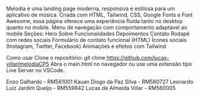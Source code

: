 Melodia é uma landing page moderna, responsiva e estilosa para um aplicativo de música. Criada com HTML, Tailwind, CSS, Google Fonts e Font Awesome, essa página oferece uma experiência fluida tanto no desktop quanto no mobile.
Menu de navegação com comportamento adaptável ao mobile
Seções:
Hero
Sobre
Funcionalidades
Depoimentos
Contato
Rodapé com redes sociais
Formulário de contato funcional (HTML)
Ícones sociais (Instagram, Twitter, Facebook)
Animações e efeitos com Tailwind

Como usar
Clone o repositório: git clone https://github.com/lucas-villar/melodiaCP5
Abra o main.html no navegador ou use uma extensão tipo Live Server no VSCode.


Enzo Galhardo - RM561001
Kauan Diogo da Paz Silva - RM560727
Leonardo Luiz Jardim Queijo - RM559842
Lucas de Almeida Villar - RM560005
